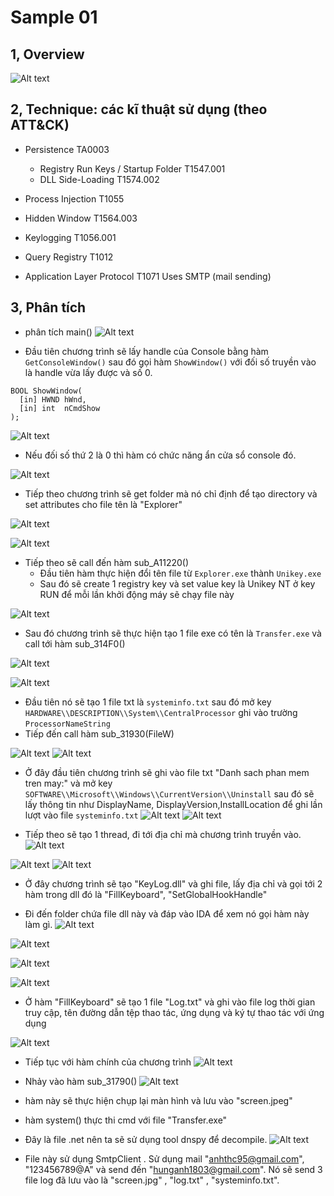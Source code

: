 # Sample 01

## 1, Overview

![Alt text](anh/24.png)

## 2, Technique: các kĩ thuật sử dụng (theo ATT&CK)
- Persistence TA0003

  - Registry Run Keys / Startup Folder T1547.001
  - DLL Side-Loading T1574.002
- Process Injection T1055
- Hidden Window T1564.003
- Keylogging T1056.001
- Query Registry T1012
- Application Layer Protocol T1071
Uses SMTP (mail sending)

## 3, Phân tích

- phân tích main()
![Alt text](anh/1.png)

- Đầu tiên chương trình sẽ lấy handle của Console bằng hàm `GetConsoleWindow()` sau đó gọi hàm `ShowWindow()` với đối số truyền vào là handle vừa lấy được và số 0.

```
BOOL ShowWindow(
  [in] HWND hWnd,
  [in] int  nCmdShow
);
```
![Alt text](anh/2.png)

- Nếu đối số thứ 2 là 0 thì hàm có chức năng ẩn cửa sổ console đó.

![Alt text](anh/3.png)

- Tiếp theo chương trình sẽ get folder mà nó chỉ định để tạo directory và set attributes cho file tên là "Explorer"

![Alt text](anh/4.png)

![Alt text](anh/5.png)

- Tiếp theo sẽ call đến hàm sub_A11220()
  - Đầu tiên hàm thực hiện đổi tên file từ `Explorer.exe` thành `Unikey.exe`
  - Sau đó sẽ create 1 registry key và set value key là Unikey NT ở key RUN để mỗi lần khởi động máy sẽ chạy file này


![Alt text](anh/6.png)

- Sau đó chương trình sẽ thực hiện tạo 1 file exe có tên  là `Transfer.exe` và call tới hàm sub_314F0()

![Alt text](anh/7.png)

![Alt text](anh/8.png)

- Đầu tiên nó sẽ tạo 1 file txt là `systeminfo.txt` sau đó mở key `HARDWARE\\DESCRIPTION\\System\\CentralProcessor` ghi vào trường `ProcessorNameString` 
- Tiếp đến call hàm  sub_31930(FileW)

![Alt text](anh/9.png)
![Alt text](anh/10.png)

- Ở đây đầu tiên chương trình sẽ ghi vào file txt "Danh sach phan mem tren may:" và mở key `SOFTWARE\\Microsoft\\Windows\\CurrentVersion\\Uninstall` sau đó sẽ lấy thông tin như DisplayName, DisplayVersion,InstallLocation để ghi lần lượt vào file `systeminfo.txt` 
![Alt text](anh/17.png)
![Alt text](anh/11.png)

- Tiếp theo sẽ tạo 1 thread, đi tới địa chỉ mà chương trình truyền vào.
![Alt text](anh/13.png)

![Alt text](anh/14.png)
![Alt text](anh/15.png)

- Ở đây chương trình sẽ tạo "KeyLog.dll" và ghi file, lấy địa chỉ và gọi tới  2 hàm trong dll đó là "FillKeyboard", "SetGlobalHookHandle"

- Đi đến folder chứa file dll này và đáp vào IDA để xem nó gọi hàm này làm gì.
![Alt text](anh/16.png)

![Alt text](anh/18.png)

![Alt text](anh/19.png)

![Alt text](anh/21.png)

- Ở hàm "FillKeyboard" sẽ tạo 1 file "Log.txt" và ghi vào file log thời gian truy cập, tên đường dẫn tệp thao tác, ứng dụng và ký tự thao tác với ứng dụng

![Alt text](anh/20.png)

- Tiếp tục với hàm chính của chương trình 
![Alt text](anh/11.png)

- Nhảy vào hàm sub_31790()
![Alt text](anh/22.png)

- hàm này sẽ thực hiện chụp lại màn hình và lưu vào "screen.jpeg"

- hàm system() thực thi cmd với file "Transfer.exe"

- Đây là file .net nên ta sẽ sử dụng tool dnspy để decompile.
![Alt text](anh/23.png)

- File này sử dụng SmtpClient . Sử dụng mail "anhthc95@gmail.com", "123456789@A" và send đến "hunganh1803@gmail.com". Nó sẽ send 3 file log đã lưu vào là "screen.jpg" , "log.txt" , "systeminfo.txt".